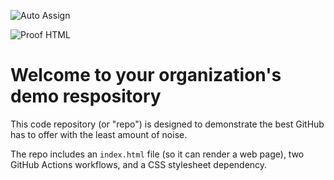 ![Auto Assign](https://github.com/Beny-Jovi/demo-repository/actions/workflows/auto-assign.yml/badge.svg)

![Proof HTML](https://github.com/Beny-Jovi/demo-repository/actions/workflows/proof-html.yml/badge.svg)

# Welcome to your organization's demo respository
This code repository (or "repo") is designed to demonstrate the best GitHub has to offer with the least amount of noise.

The repo includes an `index.html` file (so it can render a web page), two GitHub Actions workflows, and a CSS stylesheet dependency.
